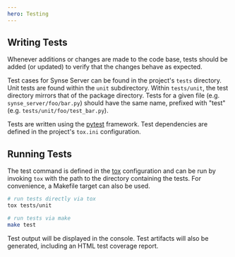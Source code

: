 ```yaml
---
hero: Testing 
---
```


## Writing Tests

Whenever additions or changes are made to the code base, tests should be added (or updated)
to verify that the changes behave as expected.

Test cases for Synse Server can be found in the project's `tests` directory. Unit tests are found
within the `unit` subdirectory. Within `tests/unit`, the test directory mirrors that of the package
directory. Tests for a given file (e.g. `synse_server/foo/bar.py`) should have the same name, prefixed
with "test" (e.g. `tests/unit/foo/test_bar.py`).

Tests are written using the [pytest](https://docs.pytest.org/en/latest/) framework. Test
dependencies are defined in the project's `tox.ini` configuration.

## Running Tests

The test command is defined in the [tox](https://tox.readthedocs.io/en/latest/) configuration
and can be run by invoking `tox` with the path to the directory containing the tests. For
convenience, a Makefile target can also be used.

```bash
# run tests directly via tox
tox tests/unit

# run tests via make
make test
```

Test output will be displayed in the console. Test artifacts will also be generated,
including an HTML test coverage report.
